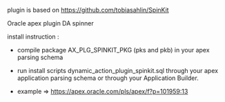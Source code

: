 plugin is based on https://github.com/tobiasahlin/SpinKit

Oracle apex plugin DA spinner

install instruction :

- compile package AX_PLG_SPINKIT_PKG (pks and pkb) in your apex parsing schema

- run install scripts dynamic_action_plugin_spinkit.sql through your apex application parsing schema 
  or through your Application Builder. 

- example => https://apex.oracle.com/pls/apex/f?p=101959:13




